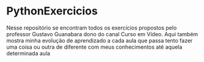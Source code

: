 # PythonExercicios
 
 Nesse repositório se encontram todos os exercícios propostos pelo professor Gustavo Guanabara dono do canal Curso em Vídeo. Aqui também mostra minha evolução de aprendizado a cada aula que passa tento fazer uma coisa ou outra de diferente com meus conhecimentos até aquela determinada aula
